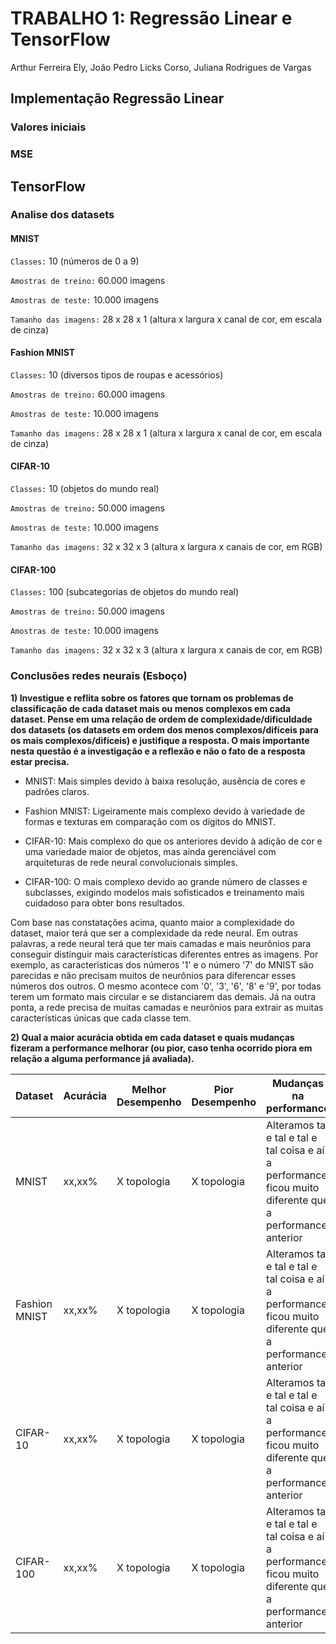 # TRABALHO 1: Regressão Linear e TensorFlow 
Arthur Ferreira Ely, João Pedro Licks Corso, Juliana Rodrigues de Vargas

## Implementação Regressão Linear

### Valores iniciais

### MSE


## TensorFlow

### Analise dos datasets
#### MNIST
```Classes:``` 10 (números de 0 a 9)

```Amostras de treino:``` 60.000 imagens

```Amostras de teste:``` 10.000 imagens

```Tamanho das imagens:``` 28 x 28 x 1 (altura x largura x canal de cor, em escala de cinza)

#### Fashion MNIST
```Classes:``` 10 (diversos tipos de roupas e acessórios)

```Amostras de treino:``` 60.000 imagens

```Amostras de teste:``` 10.000 imagens

```Tamanho das imagens:``` 28 x 28 x 1 (altura x largura x canal de cor, em escala de cinza)

#### CIFAR-10
```Classes:``` 10 (objetos do mundo real)

```Amostras de treino:``` 50.000 imagens

```Amostras de teste:``` 10.000 imagens

```Tamanho das imagens:``` 32 x 32 x 3 (altura x largura x canais de cor, em RGB)

#### CIFAR-100
```Classes:``` 100 (subcategorias de objetos do mundo real)

```Amostras de treino:``` 50.000 imagens

```Amostras de teste:``` 10.000 imagens

```Tamanho das imagens:``` 32 x 32 x 3 (altura x largura x canais de cor, em RGB)

### Conclusões redes neurais (Esboço)

**1) Investigue e reflita sobre os fatores que tornam os problemas de classificação de cada dataset mais ou menos complexos em cada dataset. Pense em uma relação de ordem de complexidade/dificuldade dos datasets (os datasets em ordem dos menos complexos/difíceis para os mais complexos/difíceis) e justifique a resposta. O mais importante nesta questão é a investigação e a reflexão e não o fato de a resposta estar precisa.**

- MNIST: Mais simples devido à baixa resolução, ausência de cores e padrões claros.

- Fashion MNIST: Ligeiramente mais complexo devido à variedade de formas e texturas em comparação com os dígitos do MNIST.

- CIFAR-10: Mais complexo do que os anteriores devido à adição de cor e uma variedade maior de objetos, mas ainda gerenciável com arquiteturas de rede neural convolucionais simples.

- CIFAR-100: O mais complexo devido ao grande número de classes e subclasses, exigindo modelos mais sofisticados e treinamento mais cuidadoso para obter bons resultados.

Com base nas constatações acima, quanto maior a complexidade do dataset, maior terá que ser a complexidade da rede neural. Em outras palavras, a rede neural terá que ter mais camadas e mais neurônios para conseguir distinguir mais características diferentes entres as imagens. Por exemplo, as características dos números '1' e o número '7' do MNIST são parecidas e não precisam muitos de neurônios para diferencar esses números dos outros. O mesmo acontece com '0', '3', '6', '8' e '9', por todas terem um formato mais circular e se distanciarem das demais. Já na outra ponta, a rede precisa de muitas camadas e neurônios para extrair as muitas características únicas que cada classe tem.

**2) Qual a maior acurácia obtida em cada dataset e quais mudanças fizeram a performance melhorar (ou pior, caso tenha ocorrido piora em relação a alguma performance já avaliada).**


|Dataset| Acurácia | Melhor Desempenho | Pior Desempenho| Mudanças na performance |
| ------------- | ------------- | ------------- | ------------- | ------------- |
|MNIST          |xx,xx%         |X topologia    |X topologia    |Alteramos tal e tal e tal e tal coisa e aí a performance ficou muito diferente que a performance anterior|
|Fashion MNIST  |xx,xx%         |X topologia    |X topologia    |Alteramos tal e tal e tal e tal coisa e aí a performance ficou muito diferente que a performance anterior
|CIFAR-10       |xx,xx%         |X topologia    |X topologia    |Alteramos tal e tal e tal e tal coisa e aí a performance ficou muito diferente que a performance anterior
|CIFAR-100      |xx,xx%         |X topologia    |X topologia    |Alteramos tal e tal e tal e tal coisa e aí a performance ficou muito diferente que a performance anterior




